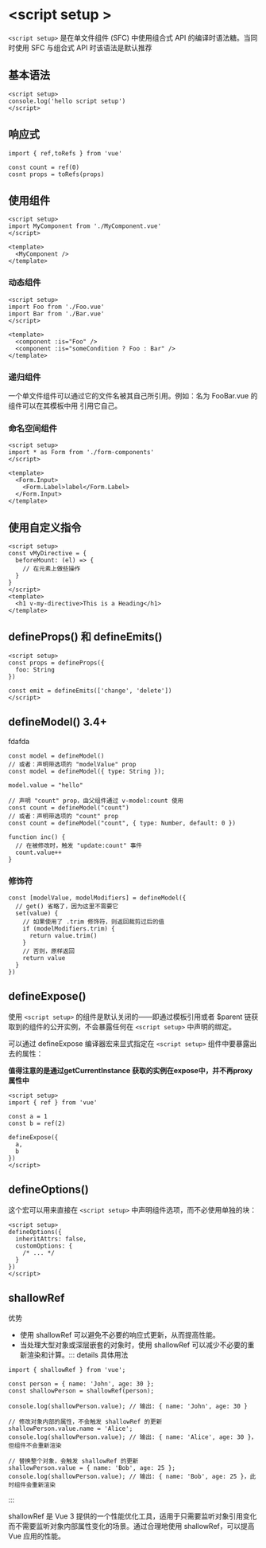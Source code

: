 # \<script setup \>

`<script setup>` 是在单文件组件 (SFC) 中使用组合式 API 的编译时语法糖。当同时使用 SFC 与组合式 API 时该语法是默认推荐

## 基本语法

```
<script setup>
console.log('hello script setup')
</script>
```

## 响应式

```
import { ref,toRefs } from 'vue'

const count = ref(0)
cosnt props = toRefs(props)
```

## 使用组件

```
<script setup>
import MyComponent from './MyComponent.vue'
</script>

<template>
  <MyComponent />
</template>
```

### 动态组件

```
<script setup>
import Foo from './Foo.vue'
import Bar from './Bar.vue'
</script>

<template>
  <component :is="Foo" />
  <component :is="someCondition ? Foo : Bar" />
</template>
```

### 递归组件

一个单文件组件可以通过它的文件名被其自己所引用。例如：名为 FooBar.vue 的组件可以在其模板中用 <FooBar/> 引用它自己。

### 命名空间组件

```
<script setup>
import * as Form from './form-components'
</script>

<template>
  <Form.Input>
    <Form.Label>label</Form.Label>
  </Form.Input>
</template>
```

## 使用自定义指令

```
<script setup>
const vMyDirective = {
  beforeMount: (el) => {
    // 在元素上做些操作
  }
}
</script>
<template>
  <h1 v-my-directive>This is a Heading</h1>
</template>
```

## defineProps() 和 defineEmits()

```
<script setup>
const props = defineProps({
  foo: String
})

const emit = defineEmits(['change', 'delete'])
</script>
```

## defineModel() 3.4+

fdafda

```
const model = defineModel()
// 或者：声明带选项的 "modelValue" prop
const model = defineModel({ type: String });

model.value = "hello"

// 声明 "count" prop，由父组件通过 v-model:count 使用
const count = defineModel("count")
// 或者：声明带选项的 "count" prop
const count = defineModel("count", { type: Number, default: 0 })

function inc() {
  // 在被修改时，触发 "update:count" 事件
  count.value++
}

```

### 修饰符

```
const [modelValue, modelModifiers] = defineModel({
  // get() 省略了，因为这里不需要它
  set(value) {
    // 如果使用了 .trim 修饰符，则返回裁剪过后的值
    if (modelModifiers.trim) {
      return value.trim()
    }
    // 否则，原样返回
    return value
  }
})
```

## defineExpose()

使用 `<script setup>` 的组件是默认关闭的——即通过模板引用或者 $parent 链获取到的组件的公开实例，不会暴露任何在 `<script setup>` 中声明的绑定。

可以通过 defineExpose 编译器宏来显式指定在 `<script setup>` 组件中要暴露出去的属性：

**值得注意的是通过getCurrentInstance 获取的实例在expose中，并不再proxy属性中**

```
<script setup>
import { ref } from 'vue'

const a = 1
const b = ref(2)

defineExpose({
  a,
  b
})
</script>
```

## defineOptions()

这个宏可以用来直接在 `<script setup>` 中声明组件选项，而不必使用单独的块：

```
<script setup>
defineOptions({
  inheritAttrs: false,
  customOptions: {
    /* ... */
  }
})
</script>
```

## shallowRef

优势

- 使用 shallowRef 可以避免不必要的响应式更新，从而提高性能。
- 当处理大型对象或深层嵌套的对象时，使用 shallowRef 可以减少不必要的重新渲染和计算。::: details 具体用法

```
import { shallowRef } from 'vue';

const person = { name: 'John', age: 30 };
const shallowPerson = shallowRef(person);

console.log(shallowPerson.value); // 输出: { name: 'John', age: 30 }

// 修改对象内部的属性，不会触发 shallowRef 的更新
shallowPerson.value.name = 'Alice';
console.log(shallowPerson.value); // 输出: { name: 'Alice', age: 30 }，但组件不会重新渲染

// 替换整个对象，会触发 shallowRef 的更新
shallowPerson.value = { name: 'Bob', age: 25 };
console.log(shallowPerson.value); // 输出: { name: 'Bob', age: 25 }，此时组件会重新渲染
```

:::

shallowRef 是 Vue 3 提供的一个性能优化工具，适用于只需要监听对象引用变化而不需要监听对象内部属性变化的场景。通过合理地使用 shallowRef，可以提高 Vue 应用的性能。
